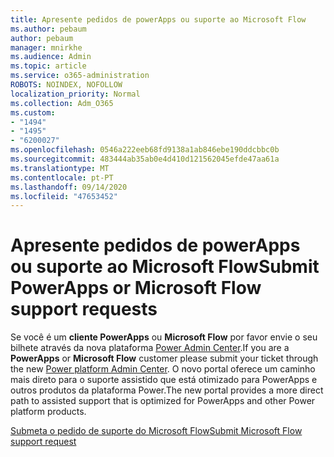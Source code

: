 ```yaml
---
title: Apresente pedidos de powerApps ou suporte ao Microsoft Flow
ms.author: pebaum
author: pebaum
manager: mnirkhe
ms.audience: Admin
ms.topic: article
ms.service: o365-administration
ROBOTS: NOINDEX, NOFOLLOW
localization_priority: Normal
ms.collection: Adm_O365
ms.custom:
- "1494"
- "1495"
- "6200027"
ms.openlocfilehash: 0546a222eeb68fd9138a1ab846ebe190ddcbbc0b
ms.sourcegitcommit: 483444ab35ab0e4d410d121562045efde47aa61a
ms.translationtype: MT
ms.contentlocale: pt-PT
ms.lasthandoff: 09/14/2020
ms.locfileid: "47653452"
---
```

# <a name="submit-powerapps-or-microsoft-flow-support-requests"></a><span data-ttu-id="d134e-102">Apresente pedidos de powerApps ou suporte ao Microsoft Flow</span><span class="sxs-lookup"><span data-stu-id="d134e-102">Submit PowerApps or Microsoft Flow support requests</span></span>

<span data-ttu-id="d134e-103">Se você é um **cliente PowerApps** ou **Microsoft Flow** por favor envie o seu bilhete através da nova plataforma [Power Admin Center](https://admin.powerplatform.microsoft.com/support?newTicket&product=15819).</span><span class="sxs-lookup"><span data-stu-id="d134e-103">If you are a **PowerApps** or **Microsoft Flow** customer please submit your ticket through the new [Power platform Admin Center](https://admin.powerplatform.microsoft.com/support?newTicket&product=15819).</span></span> <span data-ttu-id="d134e-104">O novo portal oferece um caminho mais direto para o suporte assistido que está otimizado para PowerApps e outros produtos da plataforma Power.</span><span class="sxs-lookup"><span data-stu-id="d134e-104">The new portal provides a more direct path to assisted support that is optimized for PowerApps and other Power platform products.</span></span>

[<span data-ttu-id="d134e-105">Submeta o pedido de suporte do Microsoft Flow</span><span class="sxs-lookup"><span data-stu-id="d134e-105">Submit Microsoft Flow support request</span></span>](https://admin.powerplatform.microsoft.com/support?newTicket&product=Flow)